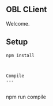 OBL CLient
---
 
Welcome.
 
 
 
Setup
---
 
```
npm install



Compile
---
 
```
npm run compile
```
